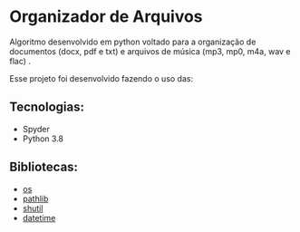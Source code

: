 # Organizador de Arquivos

Algoritmo desenvolvido em python voltado para a organização de documentos (docx, pdf e txt) e arquivos de música (mp3, mp0, m4a, wav e flac) .

Esse projeto foi desenvolvido fazendo o uso das:

## Tecnologias:

- Spyder
- Python 3.8

## Bibliotecas:

- [os](https://docs.python.org/pt-br/3.8/library/os.html)
- [pathlib](https://docs.python.org/pt-br/3.8/library/pathlib.html)
- [shutil](https://docs.python.org/pt-br/3.8/library/shutil.html)
- [datetime](https://docs.python.org/pt-br/3.8/library/datetime.html)
